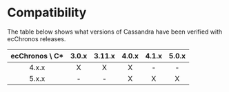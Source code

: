 # Compatibility


The table below shows what versions of Cassandra have been verified with ecChronos releases. 

| ecChronos \ C* | 3.0.x | 3.11.x | 4.0.x | 4.1.x | 5.0.x |
|:--------------:|:-----:|:------:|:-----:|:-----:|:-----:|
|     4.x.x      |   X   |   X    |   X   |   -   |   -   |
|     5.x.x      |   -   |   -    |   X   |   X   |   X   |

